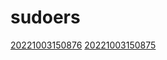# sudoers
[20221003150876](/zet/20221003150876/README.md)
[20221003150875](/zet/20221003150875/README.md)


